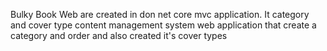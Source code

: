 Bulky Book Web are created in don net core mvc application. It category and cover type content management system web application that create a category and order and also created it's cover types
